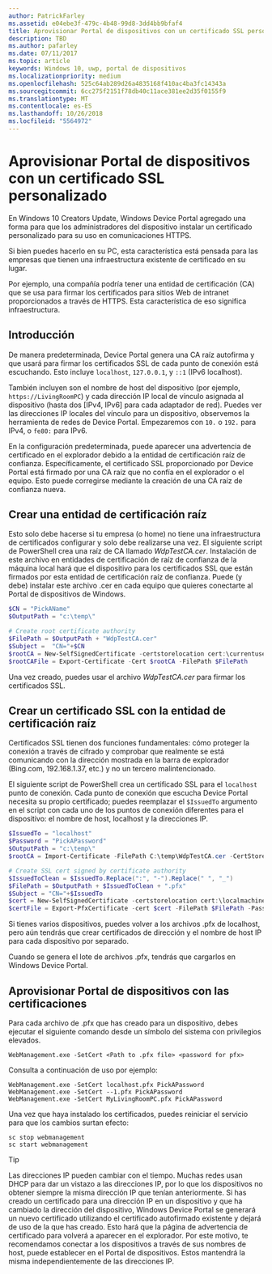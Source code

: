```yaml
---
author: PatrickFarley
ms.assetid: e04ebe3f-479c-4b48-99d8-3dd4bb9bfaf4
title: Aprovisionar Portal de dispositivos con un certificado SSL personalizado
description: TBD
ms.author: pafarley
ms.date: 07/11/2017
ms.topic: article
keywords: Windows 10, uwp, portal de dispositivos
ms.localizationpriority: medium
ms.openlocfilehash: 525c64ab289d26a4835168f410ac4ba3fc14343a
ms.sourcegitcommit: 6cc275f2151f78db40c11ace381ee2d35f0155f9
ms.translationtype: MT
ms.contentlocale: es-ES
ms.lasthandoff: 10/26/2018
ms.locfileid: "5564972"
---
```

# <a name="provision-device-portal-with-a-custom-ssl-certificate"></a>Aprovisionar Portal de dispositivos con un certificado SSL personalizado
En Windows 10 Creators Update, Windows Device Portal agregado una forma para que los administradores del dispositivo instalar un certificado personalizado para su uso en comunicaciones HTTPS. 

Si bien puedes hacerlo en su PC, esta característica está pensada para las empresas que tienen una infraestructura existente de certificado en su lugar.  

Por ejemplo, una compañía podría tener una entidad de certificación (CA) que se usa para firmar los certificados para sitios Web de intranet proporcionados a través de HTTPS. Esta característica de eso significa infraestructura. 

## <a name="overview"></a>Introducción
De manera predeterminada, Device Portal genera una CA raíz autofirma y que usará para firmar los certificados SSL de cada punto de conexión está escuchando. Esto incluye `localhost`, `127.0.0.1`, y `::1` (IPv6 localhost).

También incluyen son el nombre de host del dispositivo (por ejemplo, `https://LivingRoomPC`) y cada dirección IP local de vínculo asignada al dispositivo (hasta dos [IPv4, IPv6] para cada adaptador de red). Puedes ver las direcciones IP locales del vínculo para un dispositivo, observemos la herramienta de redes de Device Portal. Empezaremos con `10.` o `192.` para IPv4, o `fe80:` para IPv6. 

En la configuración predeterminada, puede aparecer una advertencia de certificado en el explorador debido a la entidad de certificación raíz de confianza. Específicamente, el certificado SSL proporcionado por Device Portal está firmado por una CA raíz que no confía en el explorador o el equipo. Esto puede corregirse mediante la creación de una CA raíz de confianza nueva.

## <a name="create-a-root-ca"></a>Crear una entidad de certificación raíz

Esto solo debe hacerse si tu empresa (o home) no tiene una infraestructura de certificados configurar y solo debe realizarse una vez. El siguiente script de PowerShell crea una raíz de CA llamado _WdpTestCA.cer_. Instalación de este archivo en entidades de certificación de raíz de confianza de la máquina local hará que el dispositivo para los certificados SSL que están firmados por esta entidad de certificación raíz de confianza. Puede (y debe) instalar este archivo .cer en cada equipo que quieres conectarte al Portal de dispositivos de Windows.  

```PowerShell
$CN = "PickAName"
$OutputPath = "c:\temp\"

# Create root certificate authority
$FilePath = $OutputPath + "WdpTestCA.cer"
$Subject =  "CN="+$CN
$rootCA = New-SelfSignedCertificate -certstorelocation cert:\currentuser\my -Subject $Subject -HashAlgorithm "SHA512" -KeyUsage CertSign,CRLSign
$rootCAFile = Export-Certificate -Cert $rootCA -FilePath $FilePath
```

Una vez creado, puedes usar el archivo _WdpTestCA.cer_ para firmar los certificados SSL. 

## <a name="create-an-ssl-certificate-with-the-root-ca"></a>Crear un certificado SSL con la entidad de certificación raíz

Certificados SSL tienen dos funciones fundamentales: cómo proteger la conexión a través de cifrado y comprobar que realmente se está comunicando con la dirección mostrada en la barra de explorador (Bing.com, 192.168.1.37, etc.) y no un tercero malintencionado.

El siguiente script de PowerShell crea un certificado SSL para el `localhost` punto de conexión. Cada punto de conexión que escucha Device Portal necesita su propio certificado; puedes reemplazar el `$IssuedTo` argumento en el script con cada uno de los puntos de conexión diferentes para el dispositivo: el nombre de host, localhost y la direcciones IP.

```PowerShell
$IssuedTo = "localhost"
$Password = "PickAPassword"
$OutputPath = "c:\temp\"
$rootCA = Import-Certificate -FilePath C:\temp\WdpTestCA.cer -CertStoreLocation Cert:\CurrentUser\My\

# Create SSL cert signed by certificate authority
$IssuedToClean = $IssuedTo.Replace(":", "-").Replace(" ", "_")
$FilePath = $OutputPath + $IssuedToClean + ".pfx"
$Subject = "CN="+$IssuedTo
$cert = New-SelfSignedCertificate -certstorelocation cert:\localmachine\my -Subject $Subject -DnsName $IssuedTo -Signer $rootCA -HashAlgorithm "SHA512"
$certFile = Export-PfxCertificate -cert $cert -FilePath $FilePath -Password (ConvertTo-SecureString -String $Password -Force -AsPlainText)
```

Si tienes varios dispositivos, puedes volver a los archivos .pfx de localhost, pero aún tendrás que crear certificados de dirección y el nombre de host IP para cada dispositivo por separado.

Cuando se genera el lote de archivos .pfx, tendrás que cargarlos en Windows Device Portal. 

## <a name="provision-device-portal-with-the-certifications"></a>Aprovisionar Portal de dispositivos con las certificaciones

Para cada archivo de .pfx que has creado para un dispositivo, debes ejecutar el siguiente comando desde un símbolo del sistema con privilegios elevados.

```
WebManagement.exe -SetCert <Path to .pfx file> <password for pfx> 
```

Consulta a continuación de uso por ejemplo:
```
WebManagement.exe -SetCert localhost.pfx PickAPassword
WebManagement.exe -SetCert --1.pfx PickAPassword
WebManagement.exe -SetCert MyLivingRoomPC.pfx PickAPassword
```

Una vez que haya instalado los certificados, puedes reiniciar el servicio para que los cambios surtan efecto:

```
sc stop webmanagement
sc start webmanagement
```

> [!TIP]
> Las direcciones IP pueden cambiar con el tiempo.
Muchas redes usan DHCP para dar un vistazo a las direcciones IP, por lo que los dispositivos no obtener siempre la misma dirección IP que tenían anteriormente. Si has creado un certificado para una dirección IP en un dispositivo y que ha cambiado la dirección del dispositivo, Windows Device Portal se generará un nuevo certificado utilizando el certificado autofirmado existente y dejará de uso de la que has creado. Esto hará que la página de advertencia de certificado para volverá a aparecer en el explorador. Por este motivo, te recomendamos conectar a los dispositivos a través de sus nombres de host, puede establecer en el Portal de dispositivos. Estos mantendrá la misma independientemente de las direcciones IP.
